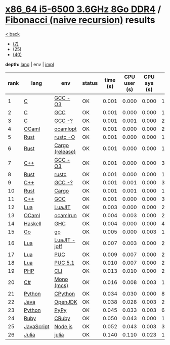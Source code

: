 # [x86_64 i5-6500 3.6GHz 8Go DDR4]({{site.baseurl}}/hosts/x86-64_i5-6500) / [Fibonacci (naive recursion)]({{site.baseurl}}/works/fibonacci-nr) results

[< back]({{site.baseurl}}/results/x86-64_i5-6500)
* [(7)]({{site.baseurl}}/results/x86-64_i5-6500/fibonacci-nr/1-2)
* (25)
* [(40)]({{site.baseurl}}/results/x86-64_i5-6500/fibonacci-nr/3-2)

**depth:** [lang]({{site.baseurl}}/results/x86-64_i5-6500/fibonacci-nr/2-1) | env | [impl]({{site.baseurl}}/results/x86-64_i5-6500/fibonacci-nr/2-3)

rank | lang | env | status | time (s) | CPU user (s) | CPU sys (s) | mem (kB) | impl
--- | --- | --- | --- | --- | --- | --- | --- | ---
1 | [C]({{site.baseurl}}/langs/c) | [GCC -O3]({{site.baseurl}}/langs/c/envs/gcc-O3) | OK | 0.001 | 0.000 | 0.000 | 1864 | [0.c]({{site.github.repository_url}}/blob/master/langs/c/impls/fibonacci-nr/0.c)
2 | [C]({{site.baseurl}}/langs/c) | [GCC]({{site.baseurl}}/langs/c/envs/gcc) | OK | 0.001 | 0.000 | 0.000 | 1680 | [0.c]({{site.github.repository_url}}/blob/master/langs/c/impls/fibonacci-nr/0.c)
3 | [C]({{site.baseurl}}/langs/c) | [GCC -?]({{site.baseurl}}/langs/c/envs/gcc-any) | OK | 0.001 | 0.001 | 0.000 | 2100 | [0.c]({{site.github.repository_url}}/blob/master/langs/c/impls/fibonacci-nr/0.c)
4 | [OCaml]({{site.baseurl}}/langs/ocaml) | [ocamlopt]({{site.baseurl}}/langs/ocaml/envs/ocamlopt) | OK | 0.001 | 0.000 | 0.000 | 2556 | [ml0.ml]({{site.github.repository_url}}/blob/master/langs/ocaml/impls/fibonacci-nr/ml0.ml)
5 | [Rust]({{site.baseurl}}/langs/rust) | [rustc -O]({{site.baseurl}}/langs/rust/envs/rustc-O) | OK | 0.001 | 0.000 | 0.000 | 1836 | [0.rs]({{site.github.repository_url}}/blob/master/langs/rust/impls/fibonacci-nr/0.rs)
6 | [Rust]({{site.baseurl}}/langs/rust) | [Cargo (release)]({{site.baseurl}}/langs/rust/envs/cargo-release) | OK | 0.001 | 0.000 | 0.000 | 1964 | [0.rs]({{site.github.repository_url}}/blob/master/langs/rust/impls/fibonacci-nr/0.rs)
7 | [C++]({{site.baseurl}}/langs/cpp) | [GCC -O3]({{site.baseurl}}/langs/cpp/envs/gcc-O3) | OK | 0.001 | 0.000 | 0.000 | 3392 | [0.cpp]({{site.github.repository_url}}/blob/master/langs/cpp/impls/fibonacci-nr/0.cpp)
8 | [Rust]({{site.baseurl}}/langs/rust) | [rustc]({{site.baseurl}}/langs/rust/envs/rustc) | OK | 0.001 | 0.000 | 0.000 | 1968 | [0.rs]({{site.github.repository_url}}/blob/master/langs/rust/impls/fibonacci-nr/0.rs)
9 | [C++]({{site.baseurl}}/langs/cpp) | [GCC -?]({{site.baseurl}}/langs/cpp/envs/gcc-any) | OK | 0.001 | 0.001 | 0.000 | 3428 | [0.cpp]({{site.github.repository_url}}/blob/master/langs/cpp/impls/fibonacci-nr/0.cpp)
10 | [Rust]({{site.baseurl}}/langs/rust) | [Cargo]({{site.baseurl}}/langs/rust/envs/cargo) | OK | 0.001 | 0.001 | 0.000 | 1888 | [0.rs]({{site.github.repository_url}}/blob/master/langs/rust/impls/fibonacci-nr/0.rs)
11 | [C++]({{site.baseurl}}/langs/cpp) | [GCC]({{site.baseurl}}/langs/cpp/envs/gcc) | OK | 0.001 | 0.000 | 0.000 | 3368 | [0.cpp]({{site.github.repository_url}}/blob/master/langs/cpp/impls/fibonacci-nr/0.cpp)
12 | [Lua]({{site.baseurl}}/langs/lua) | [LuaJIT]({{site.baseurl}}/langs/lua/envs/luajit) | OK | 0.003 | 0.000 | 0.000 | 2560 | [0.lua]({{site.github.repository_url}}/blob/master/langs/lua/impls/fibonacci-nr/0.lua)
13 | [OCaml]({{site.baseurl}}/langs/ocaml) | [ocamlrun]({{site.baseurl}}/langs/ocaml/envs/ocamlrun) | OK | 0.004 | 0.003 | 0.000 | 2508 | [ml0.ml]({{site.github.repository_url}}/blob/master/langs/ocaml/impls/fibonacci-nr/ml0.ml)
14 | [Haskell]({{site.baseurl}}/langs/haskell) | [GHC]({{site.baseurl}}/langs/haskell/envs/ghc) | OK | 0.004 | 0.000 | 0.000 | 4676 | [0.hs]({{site.github.repository_url}}/blob/master/langs/haskell/impls/fibonacci-nr/0.hs)
15 | [Go]({{site.baseurl}}/langs/go) | [go]({{site.baseurl}}/langs/go/envs/go) | OK | 0.005 | 0.000 | 0.003 | 1792 | [0.go]({{site.github.repository_url}}/blob/master/langs/go/impls/fibonacci-nr/0.go)
16 | [Lua]({{site.baseurl}}/langs/lua) | [LuaJIT -joff]({{site.baseurl}}/langs/lua/envs/luajit-joff) | OK | 0.007 | 0.003 | 0.000 | 2544 | [0.lua]({{site.github.repository_url}}/blob/master/langs/lua/impls/fibonacci-nr/0.lua)
17 | [Lua]({{site.baseurl}}/langs/lua) | [PUC]({{site.baseurl}}/langs/lua/envs/lua) | OK | 0.009 | 0.007 | 0.000 | 2576 | [0.lua]({{site.github.repository_url}}/blob/master/langs/lua/impls/fibonacci-nr/0.lua)
18 | [Lua]({{site.baseurl}}/langs/lua) | [PUC 5.1]({{site.baseurl}}/langs/lua/envs/lua51) | OK | 0.010 | 0.007 | 0.000 | 2624 | [0.lua]({{site.github.repository_url}}/blob/master/langs/lua/impls/fibonacci-nr/0.lua)
19 | [PHP]({{site.baseurl}}/langs/php) | [CLI]({{site.baseurl}}/langs/php/envs/php) | OK | 0.013 | 0.010 | 0.000 | 21868 | [0.php]({{site.github.repository_url}}/blob/master/langs/php/impls/fibonacci-nr/0.php)
20 | [C#]({{site.baseurl}}/langs/csharp) | [Mono (mcs)]({{site.baseurl}}/langs/csharp/envs/mono) | OK | 0.016 | 0.008 | 0.003 | 18096 | [0.cs]({{site.github.repository_url}}/blob/master/langs/csharp/impls/fibonacci-nr/0.cs)
21 | [Python]({{site.baseurl}}/langs/python) | [CPython]({{site.baseurl}}/langs/python/envs/python) | OK | 0.034 | 0.030 | 0.000 | 8616 | [0.py]({{site.github.repository_url}}/blob/master/langs/python/impls/fibonacci-nr/0.py)
22 | [Java]({{site.baseurl}}/langs/java) | [OpenJDK]({{site.baseurl}}/langs/java/envs/openjdk) | OK | 0.038 | 0.028 | 0.003 | 23156 | [0.java]({{site.github.repository_url}}/blob/master/langs/java/impls/fibonacci-nr/0.java)
23 | [Python]({{site.baseurl}}/langs/python) | [PyPy]({{site.baseurl}}/langs/python/envs/pypy) | OK | 0.045 | 0.033 | 0.003 | 62316 | [0.py]({{site.github.repository_url}}/blob/master/langs/python/impls/fibonacci-nr/0.py)
24 | [Ruby]({{site.baseurl}}/langs/ruby) | [CRuby]({{site.baseurl}}/langs/ruby/envs/ruby) | OK | 0.050 | 0.043 | 0.000 | 13540 | [0.rb]({{site.github.repository_url}}/blob/master/langs/ruby/impls/fibonacci-nr/0.rb)
25 | [JavaScript]({{site.baseurl}}/langs/javascript) | [Node.js]({{site.baseurl}}/langs/javascript/envs/nodejs) | OK | 0.052 | 0.043 | 0.003 | 32828 | [0.js]({{site.github.repository_url}}/blob/master/langs/javascript/impls/fibonacci-nr/0.js)
26 | [Julia]({{site.baseurl}}/langs/julia) | [julia]({{site.baseurl}}/langs/julia/envs/julia) | OK | 0.140 | 0.110 | 0.023 | 150952 | [0.jl]({{site.github.repository_url}}/blob/master/langs/julia/impls/fibonacci-nr/0.jl)
